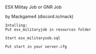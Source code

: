 ESX Militay Job or GNR Job

by Mackgame4 (discord.io/mack)

```
Intalling:
Put esx_militaryjob in resources folder

Start esx_militarysob.sql

Put start in your server.cfg
```
